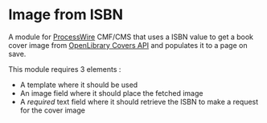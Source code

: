 # Image from ISBN
A module for [ProcessWire](https://processwire.com/) CMF/CMS that uses a ISBN value to get a book cover image from [OpenLibrary Covers API](https://openlibrary.org/dev/docs/api/covers) and populates it to a page on save.

This module requires 3 elements :
- A template where it should be used
- An image field where it should place the fetched image
- A *required* text field where it should retrieve the ISBN to make a request for the cover image